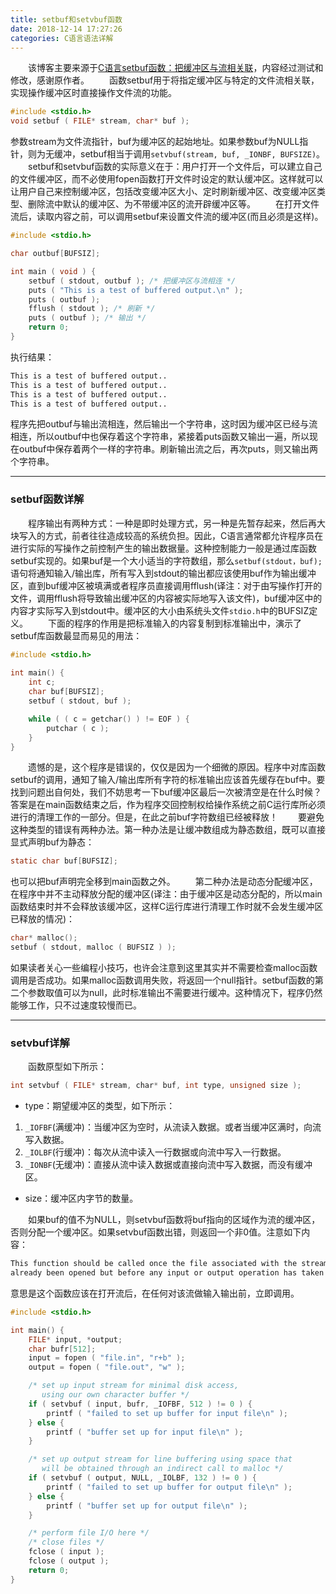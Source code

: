 ```yaml
---
title: setbuf和setvbuf函数
date: 2018-12-14 17:27:26
categories: C语言语法详解
---
```

&emsp;&emsp;该博客主要来源于[C语言setbuf函数：把缓冲区与流相关联](http://c.biancheng.net/cpp/html/265.html)，内容经过测试和修改，感谢原作者。
&emsp;&emsp;函数setbuf用于将指定缓冲区与特定的文件流相关联，实现操作缓冲区时直接操作文件流的功能。

``` c
#include <stdio.h>
void setbuf ( FILE* stream, char* buf );
```

参数stream为文件流指针，buf为缓冲区的起始地址。如果参数buf为NULL指针，则为无缓冲，setbuf相当于调用`setvbuf(stream, buf, _IONBF, BUFSIZE)`。
&emsp;&emsp;setbuf和setvbuf函数的实际意义在于：用户打开一个文件后，可以建立自己的文件缓冲区，而不必使用fopen函数打开文件时设定的默认缓冲区。这样就可以让用户自己来控制缓冲区，包括改变缓冲区大小、定时刷新缓冲区、改变缓冲区类型、删除流中默认的缓冲区、为不带缓冲区的流开辟缓冲区等。
&emsp;&emsp;在打开文件流后，读取内容之前，可以调用setbuf来设置文件流的缓冲区(而且必须是这样)。

``` c
#include <stdio.h>

char outbuf[BUFSIZ];

int main ( void ) {
    setbuf ( stdout, outbuf ); /* 把缓冲区与流相连 */
    puts ( "This is a test of buffered output.\n" );
    puts ( outbuf );
    fflush ( stdout ); /* 刷新 */
    puts ( outbuf ); /* 输出 */
    return 0;
}
```

执行结果：

``` bash
This is a test of buffered output..
This is a test of buffered output..
This is a test of buffered output..
This is a test of buffered output..
```

程序先把outbuf与输出流相连，然后输出一个字符串，这时因为缓冲区已经与流相连，所以outbuf中也保存着这个字符串，紧接着puts函数又输出一遍，所以现在outbuf中保存着两个一样的字符串。刷新输出流之后，再次puts，则又输出两个字符串。

---

### setbuf函数详解

&emsp;&emsp;程序输出有两种方式：一种是即时处理方式，另一种是先暂存起来，然后再大块写入的方式，前者往往造成较高的系统负担。因此，C语言通常都允许程序员在进行实际的写操作之前控制产生的输出数据量。这种控制能力一般是通过库函数setbuf实现的。如果buf是一个大小适当的字符数组，那么`setbuf(stdout，buf);`语句将通知输入/输出库，所有写入到stdout的输出都应该使用buf作为输出缓冲区，直到buf缓冲区被填满或者程序员直接调用fflush(译注：对于由写操作打开的文件，调用fflush将导致输出缓冲区的内容被实际地写入该文件)，buf缓冲区中的内容才实际写入到stdout中。缓冲区的大小由系统头文件`stdio.h`中的BUFSIZ定义。
&emsp;&emsp;下面的程序的作用是把标准输入的内容复制到标准输出中，演示了setbuf库函数最显而易见的用法：

``` c
#include <stdio.h>
​
int main() {
    int c;
    char buf[BUFSIZ];
    setbuf ( stdout, buf );

    while ( ( c = getchar() ) != EOF ) {
        putchar ( c );
    }
}
```

&emsp;&emsp;遗憾的是，这个程序是错误的，仅仅是因为一个细微的原因。程序中对库函数setbuf的调用，通知了输入/输出库所有字符的标准输出应该首先缓存在buf中。要找到问题出自何处，我们不妨思考一下buf缓冲区最后一次被清空是在什么时候？答案是在main函数结束之后，作为程序交回控制权给操作系统之前C运行库所必须进行的清理工作的一部分。但是，在此之前buf字符数组已经被释放！
&emsp;&emsp;要避免这种类型的错误有两种办法。第一种办法是让缓冲数组成为静态数组，既可以直接显式声明buf为静态：

``` c
static char buf[BUFSIZ];
```

也可以把buf声明完全移到main函数之外。
&emsp;&emsp;第二种办法是动态分配缓冲区，在程序中并不主动释放分配的缓冲区(译注：由于缓冲区是动态分配的，所以main函数结束时并不会释放该缓冲区，这样C运行库进行清理工作时就不会发生缓冲区已释放的情况)：

``` c
char* malloc();
setbuf ( stdout, malloc ( BUFSIZ ) );
```

如果读者关心一些编程小技巧，也许会注意到这里其实并不需要检查malloc函数调用是否成功。如果malloc函数调用失败，将返回一个null指针。setbuf函数的第二个参数取值可以为null，此时标准输出不需要进行缓冲。这种情况下，程序仍然能够工作，只不过速度较慢而已。

---

### setvbuf详解

&emsp;&emsp;函数原型如下所示：

``` c
int setvbuf ( FILE* stream, c​har* buf, int type, unsigned size );
```

- type：期望缓冲区的类型，如下所示：

1. `_IOFBF`(满缓冲)：当缓冲区为空时，从流读入数据。或者当缓冲区满时，向流写入数据。
2. `_IOLBF`(行缓冲)：每次从流中读入一行数据或向流中写入一行数据。
3. `_IONBF`(无缓冲)：直接从流中读入数据或直接向流中写入数据，而没有缓冲区。

- size：缓冲区内字节的数量。

&emsp;&emsp;如果buf的值不为NULL，则setvbuf函数将buf指向的区域作为流的缓冲区，否则分配一个缓冲区。如果setvbuf函数出错，则返回一个非0值。注意如下内容：

``` bash
This function should be called once the file associated with the stream has
already been opened but before any input or output operation has taken place.
```

意思是这个函数应该在打开流后，在任何对该流做输入输出前，立即调用。

``` c
#include <stdio.h>

int main() {
    FILE* input, *output;
    char bufr[512];
    input = fopen ( "file.in", "r+b" );
    output = fopen ( "file.out", "w" );

    /* set up input stream for minimal disk access,
       using our own character buffer */
    if ( setvbuf ( input, bufr, _IOFBF, 512 ) != 0 ) {
        printf ( "failed to set up buffer for input file\n" );
    } else {
        printf ( "buffer set up for input file\n" );
    }

    /* set up output stream for line buffering using space that
       will be obtained through an indirect call to malloc */
    if ( setvbuf ( output, NULL, _IOLBF, 132 ) != 0 ) {
        printf ( "failed to set up buffer for output file\n" );
    } else {
        printf ( "buffer set up for output file\n" );
    }

    /* perform file I/O here */
    /* close files */
    fclose ( input );
    fclose ( output );
    return 0;
}
```